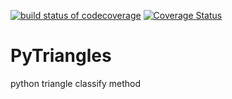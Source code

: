 [![build status of codecoverage](https://travis-ci.org/DickKemp/PyTriangles.svg?branch=codecoverage)](https://travis-ci.org/DickKemp/PyTriangles)
[![Coverage Status](https://coveralls.io/repos/github/DickKemp/PyTriangles/badge.svg?branch=codecoverage)](https://coveralls.io/github/DickKemp/PyTriangles?branch=codecoverage)

# PyTriangles
python triangle classify method

